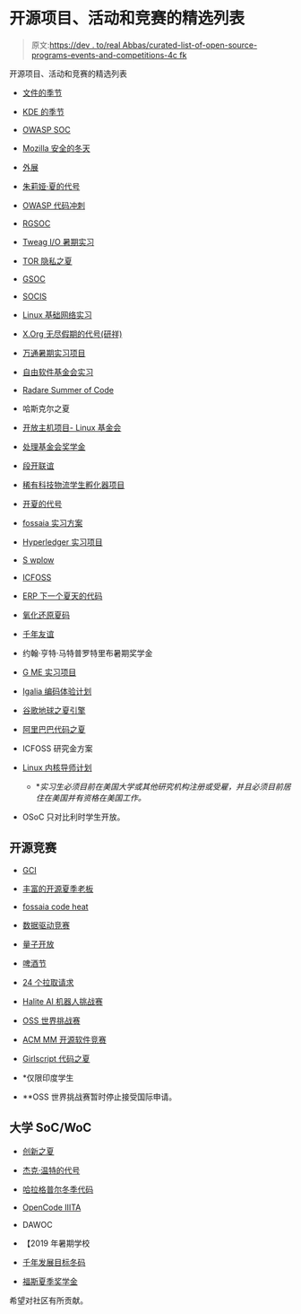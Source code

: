 # 开源项目、活动和竞赛的精选列表

> 原文:[https://dev . to/real Abbas/curated-list-of-open-source-programs-events-and-competitions-4c fk](https://dev.to/realabbas/curated-list-of-open-source-programs-events-and-competitions-4cfk)

开源项目、活动和竞赛的精选列表

*   [文件的季节](https://developers.google.com/season-of-docs/)

*   [KDE 的季节](https://season.kde.org)

*   [OWASP SOC](https://www.owasp.org/index.php/OWASP_Code_Sprint_2017)

*   [Mozilla 安全的冬天](https://wiki.mozilla.org/Security/Automation/Winter_Of_Security_2016)

*   [外展](https://www.g%20me.org/outreachy/)

*   [朱莉娅·夏的代号](https://julialang.org/soc/ideas-page)

*   [OWASP 代码冲刺](https://www.owasp.org/index.php/GSoC2019_Ideas)

*   [RGSOC](http://railsgirlssummerofcode.org/)

*   [Tweag I/O 暑期实习](https://www.tweag.io/posts/2019-03-11-internships.html)

*   [TOR 隐私之夏](https://trac.torproject.org/projects/tor/wiki/org/TorSoP)

*   [GSOC](https://developers.google.com/open-source/gsoc/)

*   [SOCIS](https://socis.esa.int/)

*   [Linux 基础网络实习](https://wiki.lfnetworking.org/display/LN/LF+Networking+Internships)

*   [X.Org 无尽假期的代号(研祥)](http://www.x.org/wiki/XorgEVoC/)

*   [万通暑期实习项目](https://www.dataone.org/internships)

*   [自由软件基金会实习](http://www.fsf.org/volunteer/internships)

*   [Radare Summer of Code](http://rada.re/r/rsoc.html)

*   哈斯克尔之夏

*   [开放主机项目- Linux 基金会](https://www.openmainframeproject.org/blog/2017/11/20/want-hack-mainframe-next-summer-summer-2018-internship-program-%20w-accepting-applications)

*   [处理基金会奖学金](https://processingfoundation.org/fellowships/)

*   [段开联谊](https://open.segment.com/fellowship)

*   [稀有科技物流学生孵化器项目](https://rare-tech%20logies.com/incubator/#details)

*   [开夏的代号](https://summerofcode.be/)

*   [fossaia 实习方案](https://fossasia.org/internship)

*   [Hyperledger 实习项目](https://wiki.hyperledger.org/display/INTERN/Hyperledger+Internship+Program)

*   [S wplow](https://s%20wplowanalytics.com/company/careers/?gh_jid=1107068)

*   [ICFOSS](https://icfoss.in/event/invitation-for-interns-0)

*   [ERP 下一个夏天的代码](https://erpnext.org/esoc)

*   [氧化还原夏码](https://www.redox-os.org/rsoc/)

*   [千年友谊](https://milleniumfellows.org/)

*   约翰·亨特·马特普罗特里布暑期奖学金

*   [G ME 实习项目](https://wiki.g%20me.org/Internships)

*   [Igalia 编码体验计划](https://www.igalia.com/about-us/coding-experience)

*   [谷歌地球之夏引擎](https://sites.google.com/view/summerofearthengine/home)

*   [阿里巴巴代码之夏](https://developer.aliyun.com/summerofcode2019)

*   ICFOSS 研究金方案

*   [Linux 内核导师计划](https://wiki.linuxfoundation.org/lkmp)

    *   **实习生必须目前在美国大学或其他研究机构注册或受雇，并且必须目前居住在美国并有资格在美国工作。*
*   OSoC 只对比利时学生开放。

## [](#open-source-competitions)开源竞赛

*   [GCI](https://codein.withgoogle.com/archive/)

*   [丰富的开源夏季老板](https://lab.codingblocks.com/boss)

*   [fossaia code heat](https://codeheat.org/)

*   [数据驱动竞赛](https://www.drivendata.org/competitions/)

*   [量子开放](https://www.quantopian.com/open)

*   [啤酒节](https://hacktoberfest.digitalocean.com/)

*   [24 个拉取请求](https://24pullrequests.com/)

*   [Halite AI 机器人挑战赛](https://halite.io/)

*   [OSS 世界挑战赛](https://www.oss.kr/en_oss_world_challenage)

*   [ACM MM 开源软件竞赛](http://sigmm.org/Resources/software/ossc)

*   [Girlscript 代码之夏](http://gssoc.tech/)

*   *仅限印度学生

*   **OSS 世界挑战赛暂时停止接受国际申请。

## [](#university-socwoc)大学 SoC/WoC

*   [创新之夏](https://oss2019.github.io/SoI.html)

*   [杰克·温特的代号](https://njackwinterofcode.github.io/)

*   [哈拉格普尔冬季代码](https://kossiitkgp.org/)

*   [OpenCode IIITA](https://opencodeiiita.github.io/)

*   DAWOC

*   【2019 年暑期学校

*   [千年发展目标冬码](http://mdg.iitr.ac.in/woc/2018/11/23/Winter-of-Code-18)

*   [福斯夏季奖学金](https://fossee.in/)

希望对社区有所贡献。